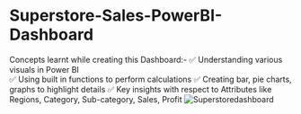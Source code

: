 # Superstore-Sales-PowerBI-Dashboard
Concepts learnt while creating this Dashboard:-
✅ Understanding various visuals in Power BI    
✅ Using built in functions to perform calculations
✅ Creating bar, pie charts, graphs to highlight details
✅ Key insights with respect to Attributes like Regions, Category, Sub-category, Sales, Profit
![Superstoredashboard]([https://github.com/Vijayalakshmi2704/Superstore-Sales-PowerBI-Dashboard/assets/140339927/d7bc47e2-6423-4c0e-b9a1-9cb347acf277](https://github.com/Vijayalakshmi2704/Superstore-Sales-PowerBI-Dashboard/blob/main/Superstoredashboard.png)https://github.com/Vijayalakshmi2704/Superstore-Sales-PowerBI-Dashboard/blob/main/Superstoredashboard.png)
